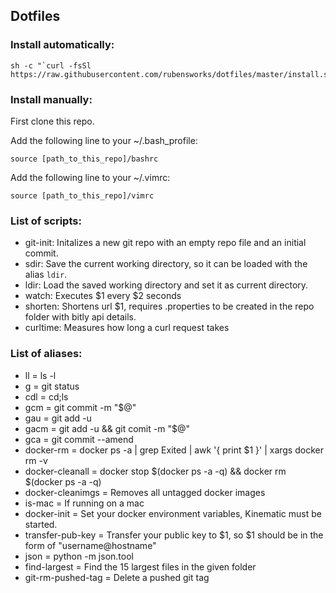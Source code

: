 ## Dotfiles

### Install automatically:

    sh -c "`curl -fsSl https://raw.githubusercontent.com/rubensworks/dotfiles/master/install.sh`"

### Install manually:

First clone this repo.

Add the following line to your ~/.bash_profile:

    source [path_to_this_repo]/bashrc

Add the following line to your ~/.vimrc:

    source [path_to_this_repo]/vimrc

### List of scripts:

* git-init: Initalizes a new git repo with an empty repo file and an initial commit.
* sdir: Save the current working directory, so it can be loaded with the alias `ldir`.
* ldir: Load the saved working directory and set it as current directory.
* watch: Executes $1 every $2 seconds
* shorten: Shortens url $1, requires .properties to be created in the repo folder with bitly api details.
* curltime: Measures how long a curl request takes

### List of aliases:

* ll = ls -l
* g = git status
* cdl = cd;ls
* gcm = git commit -m "$@"
* gau = git add -u
* gacm = git add -u && git comit -m "$@"
* gca = git commit --amend
* docker-rm = docker ps -a | grep Exited | awk '{ print $1 }' | xargs docker rm -v
* docker-cleanall = docker stop $(docker ps -a -q) && docker rm $(docker ps -a -q)
* docker-cleanimgs = Removes all untagged docker images
* is-mac = If running on a mac
* docker-init = Set your docker environment variables, Kinematic must be started.
* transfer-pub-key = Transfer your public key to $1, so $1 should be in the form of "username@hostname"
* json = python -m json.tool
* find-largest = Find the 15 largest files in the given folder
* git-rm-pushed-tag = Delete a pushed git tag

